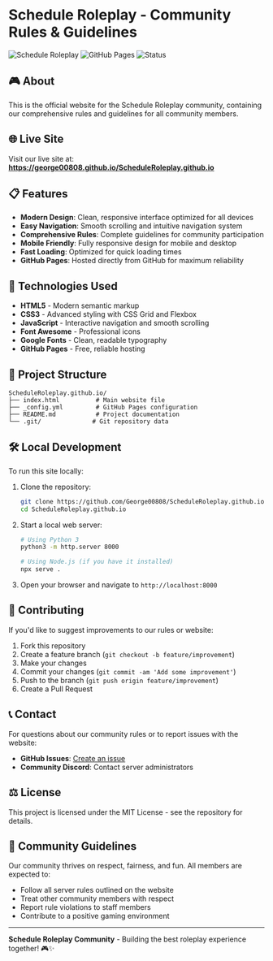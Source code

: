 # Schedule Roleplay - Community Rules & Guidelines

![Schedule Roleplay](https://img.shields.io/badge/Schedule-Roleplay-blue?style=for-the-badge)
![GitHub Pages](https://img.shields.io/badge/GitHub-Pages-green?style=for-the-badge)
![Status](https://img.shields.io/badge/Status-Active-brightgreen?style=for-the-badge)

## 🎮 About

This is the official website for the Schedule Roleplay community, containing our comprehensive rules and guidelines for all community members.

## 🌐 Live Site

Visit our live site at: **https://george00808.github.io/ScheduleRoleplay.github.io**

## 📋 Features

- **Modern Design**: Clean, responsive interface optimized for all devices
- **Easy Navigation**: Smooth scrolling and intuitive navigation system
- **Comprehensive Rules**: Complete guidelines for community participation
- **Mobile Friendly**: Fully responsive design for mobile and desktop
- **Fast Loading**: Optimized for quick loading times
- **GitHub Pages**: Hosted directly from GitHub for maximum reliability

## 🚀 Technologies Used

- **HTML5** - Modern semantic markup
- **CSS3** - Advanced styling with CSS Grid and Flexbox
- **JavaScript** - Interactive navigation and smooth scrolling
- **Font Awesome** - Professional icons
- **Google Fonts** - Clean, readable typography
- **GitHub Pages** - Free, reliable hosting

## 📁 Project Structure

```
ScheduleRoleplay.github.io/
├── index.html          # Main website file
├── _config.yml         # GitHub Pages configuration
├── README.md           # Project documentation
└── .git/              # Git repository data
```

## 🛠️ Local Development

To run this site locally:

1. Clone the repository:
   ```bash
   git clone https://github.com/George00808/ScheduleRoleplay.github.io.git
   cd ScheduleRoleplay.github.io
   ```

2. Start a local web server:
   ```bash
   # Using Python 3
   python3 -m http.server 8000
   
   # Using Node.js (if you have it installed)
   npx serve .
   ```

3. Open your browser and navigate to `http://localhost:8000`

## 📝 Contributing

If you'd like to suggest improvements to our rules or website:

1. Fork this repository
2. Create a feature branch (`git checkout -b feature/improvement`)
3. Make your changes
4. Commit your changes (`git commit -am 'Add some improvement'`)
5. Push to the branch (`git push origin feature/improvement`)
6. Create a Pull Request

## 📞 Contact

For questions about our community rules or to report issues with the website:

- **GitHub Issues**: [Create an issue](https://github.com/George00808/ScheduleRoleplay.github.io/issues)
- **Community Discord**: Contact server administrators

## ⚖️ License

This project is licensed under the MIT License - see the repository for details.

## 🎯 Community Guidelines

Our community thrives on respect, fairness, and fun. All members are expected to:

- Follow all server rules outlined on the website
- Treat other community members with respect
- Report rule violations to staff members
- Contribute to a positive gaming environment

---

**Schedule Roleplay Community** - Building the best roleplay experience together! 🎮✨
